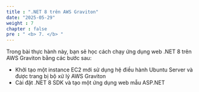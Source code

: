 ```yaml
---
title : ".NET 8 trên AWS Graviton"
date: "2025-05-29" 
weight : 7
chapter : false
pre : " <b> 7. </b> "
---
```


Trong bài thực hành này, bạn sẽ học cách chạy ứng dụng web .NET 8 trên AWS Graviton bằng các bước sau:

- Khởi tạo một instance EC2 mới sử dụng hệ điều hành Ubuntu Server và được trang bị bộ xử lý AWS Graviton
- Cài đặt .NET 8 SDK và tạo một ứng dụng web mẫu ASP.NET


<!-- ### Content:

8.1. [Launch EC2 instance](8.1-Launch-EC2/_index.md)\
8.2. [Install .NET 8 SDK](8.2-Install/)\
8.2. [Create sample .NET 8 web application](8.3-Create-sample/) -->
